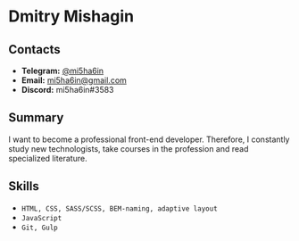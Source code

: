 # Dmitry Mishagin

## Contacts

- **Telegram:** [@mi5ha6in](https://t.me/mi5ha6in)
- **Email:** [mi5ha6in@gmail.com](mailto:mi5ha6in@gmail.com)
- **Discord:** mi5ha6in#3583

## Summary

I want to become a professional front-end developer.
Therefore, I constantly study new technologists,
take courses in the profession and read specialized literature.

## Skills

- `HTML, CSS, SASS/SCSS, BEM-naming, adaptive layout`
- `JavaScript`
- `Git, Gulp`
